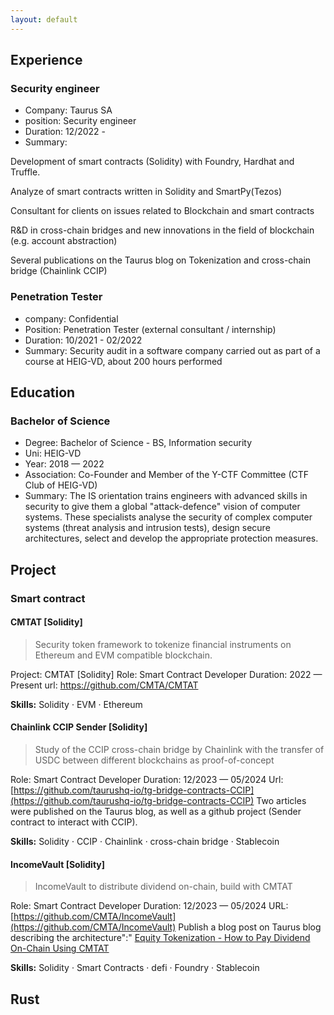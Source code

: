 ```yaml
---
layout: default
---
```


## Experience

### Security engineer

- Company: Taurus SA
- position: Security engineer
- Duration: 12/2022 - 
- Summary: 

Development of smart contracts (Solidity) with Foundry, Hardhat and Truffle.

Analyze of smart contracts written in Solidity and SmartPy(Tezos)

Consultant for clients on issues related to Blockchain and smart contracts

R&D in cross-chain bridges and new innovations in the field of blockchain (e.g. account abstraction)

Several publications on the Taurus blog on Tokenization and cross-chain bridge (Chainlink CCIP)

### Penetration Tester

- company: Confidential
- Position: Penetration Tester (external consultant / internship)
- Duration: 10/2021 - 02/2022
- Summary: Security audit in a software company carried out as part of a course at HEIG-VD, about 200 hours performed

## Education

### Bachelor of Science

- Degree: Bachelor of Science - BS, Information security
- Uni: HEIG-VD
- Year: 2018 &mdash; 2022
- Association: Co-Founder and Member of the Y-CTF Committee (CTF Club of HEIG-VD)
- Summary: The IS orientation trains engineers with advanced skills in security to give them a global "attack-defence" vision of computer systems. These specialists analyse the security of complex computer systems (threat analysis and intrusion tests), design secure architectures, select and develop the appropriate protection measures.



## Project

### Smart contract

#### CMTAT [Solidity]

> Security token framework to tokenize financial instruments on Ethereum and EVM compatible blockchain.

Project: CMTAT [Solidity]
Role: Smart Contract Developer
Duration: 2022 &mdash; Present
url: https://github.com/CMTA/CMTAT

**Skills:** Solidity · EVM · Ethereum

#### Chainlink CCIP Sender [Solidity]

> Study of the CCIP cross-chain bridge by Chainlink with the transfer of USDC between different blockchains as proof-of-concept

Role: Smart Contract Developer
Duration: 12/2023 &mdash; 05/2024
Url: [https://github.com/taurushq-io/tg-bridge-contracts-CCIP](https://github.com/taurushq-io/tg-bridge-contracts-CCIP)
Two articles were published on the Taurus blog, as well as a github project (Sender contract to interact with CCIP).

**Skills:** Solidity · CCIP · Chainlink · cross-chain bridge · Stablecoin

#### IncomeVault [Solidity]

> IncomeVault to distribute dividend on-chain, build with CMTAT

Role: Smart Contract Developer
Duration: 12/2023 &mdash; 05/2024
URL: [https://github.com/CMTA/IncomeVault](https://github.com/CMTA/IncomeVault)
Publish a blog post on Taurus blog describing the architecture":" <a href="https://www.taurushq.com/blog/equity-tokenization-how-to-pay-dividend-on-chain-using-cmtat/">Equity Tokenization - How to Pay Dividend On-Chain Using CMTAT</a>

**Skills:** Solidity · Smart Contracts · defi · Foundry · Stablecoin

## Rust

